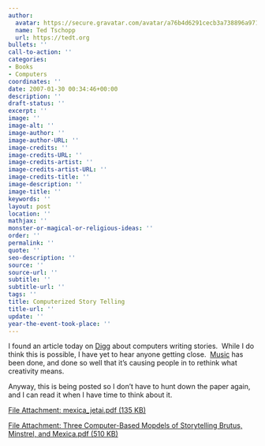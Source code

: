 ```yaml
---
author:
  avatar: https://secure.gravatar.com/avatar/a76b4d6291cecb3a738896a971bfb903?s=512&d=mp&r=g
  name: Ted Tschopp
  url: https://tedt.org
bullets: ''
call-to-action: ''
categories:
- Books
- Computers
coordinates: ''
date: 2007-01-30 00:34:46+00:00
description: ''
draft-status: ''
excerpt: ''
image: ''
image-alt: ''
image-author: ''
image-author-URL: ''
image-credits: ''
image-credits-URL: ''
image-credits-artist: ''
image-credits-artist-URL: ''
image-credits-title: ''
image-description: ''
image-title: ''
keywords: ''
layout: post
location: ''
mathjax: ''
monster-or-magical-or-religious-ideas: ''
order: ''
permalink: ''
quote: ''
seo-description: ''
source: ''
source-url: ''
subtitle: ''
subtitle-url: ''
tags: ''
title: Computerized Story Telling
title-url: ''
update: ''
year-the-event-took-place: ''
---
```

I found an article today on [Digg](http://digg.com/software/Forget_1000_monkeys_could_a_PC_write_Shakespeare)&#160;about computers writing stories.&#160; While I do think this is possible, I have yet to hear anyone getting close.&#160; [Music](http://arts.ucsc.edu/faculty/cope/mp3page.htm) has been done, and done so well that it’s causing people in to rethink what creativity means.

Anyway, this is being posted so I don’t have to hunt down the paper again, and I can read it when I have time to think about it.

[File Attachment: mexica_jetai.pdf (135 KB)](http://www.tschopp.net/ted/mexica_jetai.pdf)

[File Attachment: Three Computer-Based Mopdels of Storytelling Brutus, Minstrel, and Mexica.pdf (510 KB)](http://www.tschopp.net/ted/Three_20Computer_2DBased_20Mopdels_20of_20Storytelling_20Brutus_2C_20Minstrel_2C_20and_20Mexica.pdf)
